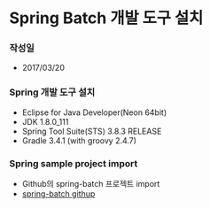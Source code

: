 # Spring Batch 개발 도구 설치

### 작성일
* 2017/03/20

### Spring 개발 도구 설치
* Eclipse for Java Developer(Neon 64bit)
* JDK 1.8.0_111
* Spring Tool Suite(STS) 3.8.3 RELEASE
* Gradle 3.4.1 (with groovy 2.4.7)

### Spring sample project import
* Github의 spring-batch 프로젝트 import
* [spring-batch githup](https://github.com/pobeez/spring-batch)